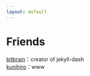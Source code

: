 ```yaml
---
layout: default
---
```


# Friends

[bitbrain](https://github.com/bitbrain)：creator of jekyll-dash  
[kunihiro](https://github.com/mycodingsucks)：www
